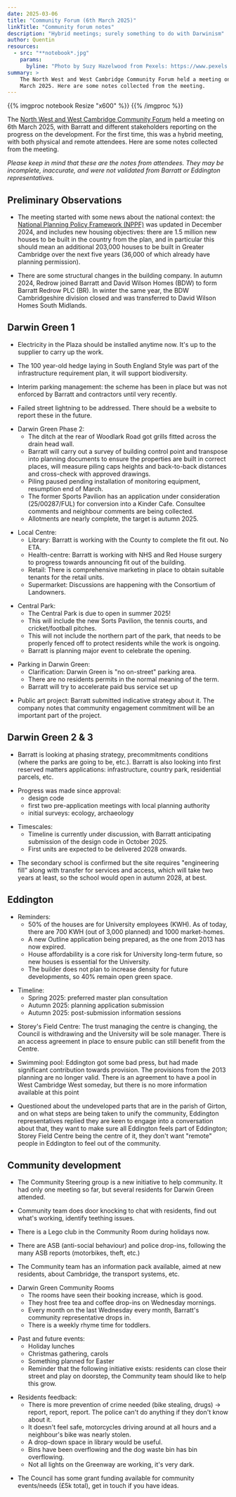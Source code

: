 ```yaml
---
date: 2025-03-06
title: "Community Forum (6th March 2025)"
linkTitle: "Community forum notes"
description: "Hybrid meetings; surely something to do with Darwinism"
author: Quentin
resources:
  - src: "**notebook*.jpg"
    params:
      byline: "Photo by Suzy Hazelwood from Pexels: https://www.pexels.com/photo/notebook-1226398/"
summary: >
    The North West and West Cambridge Community Forum held a meeting on 6th
    March 2025. Here are some notes collected from the meeting.
---
```


{{% imgproc notebook Resize "x600" %}}
{{% /imgproc %}}

The [North West and West Cambridge Community
Forum](https://cambridge.gov.uk/community-forums) held a meeting on 6th March
2025, with Barratt and different stakeholders reporting on the progress on the
development. For the first time, this was a hybrid meeting, with both physical
and remote attendees. Here are some notes collected from the meeting.

_Please keep in mind that these are the notes from attendees. They may be
incomplete, inaccurate, and were not validated from Barratt or Eddington
representatives._

## Preliminary Observations

- The meeting started with some news about the national context: the [National
  Planning Policy Framework (NPPF)][nppf] was updated in December 2024, and
  includes new housing objectives: there are 1.5 million new houses to be built
  in the country from the plan, and in particular this should mean an
  additional 203,000 houses to be built in Greater Cambridge over the next five
  years (36,000 of which already have planning permission).

[nppf]: https://www.gov.uk/government/publications/national-planning-policy-framework--2

- There are some structural changes in the building company. In autumn 2024,
  Redrow joined Barratt and David Wilson Homes (BDW) to form Barratt Redrow PLC
  (BR). In winter the same year, the BDW Cambridgeshire division closed and was
  transferred to David Wilson Homes South Midlands.

## Darwin Green 1

- Electricity in the Plaza should be installed anytime now. It's up to the
  supplier to carry up the work.

- The 100 year-old hedge laying in South England Style was part of the
  infrastructure requirement plan, it will support biodiversity.

- Interim parking management: the scheme has been in place but was not enforced
  by Barratt and contractors until very recently.

- Failed street lightning to be addressed. There should be a website to report
  these in the future.

<!-- -->

- Darwin Green Phase 2:
    - The ditch at the rear of Woodlark Road got grills fitted across the drain
      head wall.
    - Barratt will carry out a survey of building control point and transpose
      into planning documents to ensure the properties are built in correct
      places, will measure piling caps heights and back-to-back distances and
      cross-check with approved drawings.
    - Piling paused pending installation of monitoring equipment, resumption
      end of March.
    - The former Sports Pavilion has an application under consideration
      (25/00287/FUL) for conversion into a Kinder Cafe. Consultee comments and
      neighbour comments are being collected.
    - Allotments are nearly complete, the target is autumn 2025.

<!-- -->

- Local Centre:
    - Library: Barratt is working with the County to complete the fit out. No
      ETA.
    - Health-centre: Barratt is working with NHS and Red House surgery to
      progress towards announcing fit out of the building.
    - Retail: There is comprehensive marketing in place to obtain suitable
      tenants for the retail units.
    - Supermarket: Discussions are happening with the Consortium of Landowners.

<!-- -->

- Central Park:
    - The Central Park is due to open in summer 2025!
    - This will include the new Sorts Pavilion, the tennis courts, and
      cricket/football pitches.
    - This will not include the northern part of the park, that needs to be
      properly fenced off to protect residents while the work is ongoing.
    - Barratt is planning major event to celebrate the opening.

<!-- -->

- Parking in Darwin Green:
    - Clarification: Darwin Green is "no on-street" parking area.
    - There are no residents permits in the normal meaning of the term.
    - Barratt will try to accelerate paid bus service set up

<!-- -->

- Public art project: Barratt submitted indicative strategy about it. The
  company notes that community engagement commitment will be an important part
  of the project.

## Darwin Green 2 & 3

- Barratt is looking at phasing strategy, precommitments conditions (where the
  parks are going to be, etc.). Barratt is also looking into first reserved
  matters applications: infrastructure, country park, residential parcels, etc.

<!-- -->

- Progress was made since approval:
    - design code
    - first two pre-application meetings with local planning authority
    - initial surveys: ecology, archaeology

<!-- -->

- Timescales:
    - Timeline is currently under discussion, with Barratt anticipating
      submission of the design code in October 2025.
    - First units are expected to be delivered 2028 onwards.

<!-- -->

- The secondary school is confirmed but the site requires "engineering fill"
  along with transfer for services and access, which will take two years at
  least, so the school would open in autumn 2028, at best.

## Eddington

- Reminders:
    - 50% of the houses are for University employees (KWH). As of today, there
      are 700 KWH (out of 3,000 planned) and 1000 market-homes.
    - A new Outline application being prepared, as the one from 2013 has now
      expired.
    - House affordability is a core risk for University long-term future, so
      new houses is essential for the University.
    - The builder does not plan to increase density for future developments, so
      40% remain open green space.

<!-- -->

- Timeline:
    - Spring 2025: preferred master plan consultation
    - Autumn 2025: planning application submission
    - Autumn 2025: post-submission information sessions

<!-- -->

- Storey's Field Centre: The trust managing the centre is changing, the Council
  is withdrawing and the University will be sole manager. There is an access
  agreement in place to ensure public can still benefit from the Centre.

- Swimming pool: Eddington got some bad press, but had made significant
  contribution towards provision. The provisions from the 2013 planning are no
  longer valid. There is an agreement to have a pool in West Cambridge West
  someday, but there is no more information available at this point

- Questioned about the undeveloped parts that are in the parish of Girton, and
  on what steps are being taken to unify the community, Eddington
  representatives replied they are keen to engage into a conversation about
  that, they want to make sure all Eddington feels part of Eddington; Storey
  Field Centre being the centre of it, they don't want "remote" people in
  Eddington to feel out of the community.

## Community development

- The Community Steering group is a new initiative to help community. It had
  only one meeting so far, but several residents for Darwin Green attended.

- Community team does door knocking to chat with residents, find out what's
  working, identify teething issues.

- There is a Lego club in the Community Room during holidays now.

- There are ASB (anti-social behaviour) and police drop-ins, following the many
  ASB reports (motorbikes, theft, etc.)

- The Community team has an information pack available, aimed at new residents,
  about Cambridge, the transport systems, etc.

<!-- -->

- Darwin Green Community Rooms
    - The rooms have seen their booking increase, which is good.
    - They host free tea and coffee drop-ins on Wednesday mornings.
    - Every month on the last Wednesday every month, Barratt's community
      representative drops in.
    - There is a weekly rhyme time for toddlers.

<!-- -->

- Past and future events:
    - Holiday lunches
    - Christmas gathering, carols
    - Something planned for Easter
    - Reminder that the following initiative exists: residents can close their
      street and play on doorstep, the Community team should like to help this
      grow.

<!-- -->

- Residents feedback:
    - There is more prevention of crime needed (bike stealing, drugs) ->
      report, report, report. The police can't do anything if they don't know
      about it.
    - It doesn't feel safe, motorcycles driving around at all hours and
      a neighbour's bike was nearly stolen.
    - A drop-down space in library would be useful.
    - Bins have been overflowing and the dog waste bin has bin overflowing.
    - Not all lights on the Greenway are working, it's very dark.

<!-- -->

- The Council has some grant funding available for community events/needs (£5k
  total), get in touch if you have ideas.
